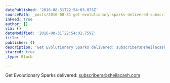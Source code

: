 ```yaml
---
datePublished: '2016-08-31T22:54:03.073Z'
sourcePath: _posts/2016-08-31-get-evolutionary-sparks-delivered-subscriberssheilacashco.md
inFeed: true
author: []
via: {}
dateModified: '2016-08-31T22:54:02.759Z'
title: ''
publisher: {}
description: 'Get Evolutionary Sparks delivered: subscribers@sheilacash.com'
starred: true
_type: Blurb

---
```

Get Evolutionary Sparks delivered: subscribers@sheilacash.com